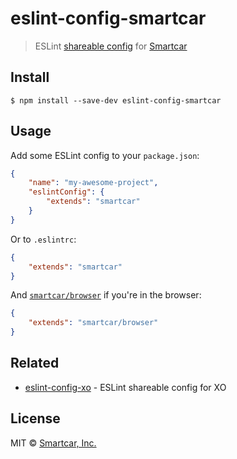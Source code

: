 # eslint-config-smartcar

> ESLint [shareable config](http://eslint.org/docs/developer-guide/shareable-configs.html) for [Smartcar](https://github.com/sindresorhus/xo)

## Install

```
$ npm install --save-dev eslint-config-smartcar
```

## Usage

Add some ESLint config to your `package.json`:

```json
{
	"name": "my-awesome-project",
	"eslintConfig": {
		"extends": "smartcar"
	}
}
```

Or to `.eslintrc`:

```json
{
	"extends": "smartcar"
}
```

And [`smartcar/browser`](browser.js) if you're in the browser:

```json
{
	"extends": "smartcar/browser"
}
```


## Related

- [eslint-config-xo](https://github.com/sindresorhus/eslint-config-xo) - ESLint shareable config for XO


## License

MIT © [Smartcar, Inc.](https://smartcar.com)
